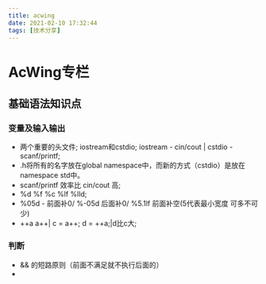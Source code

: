 ```yaml
---
title: acwing
date: 2021-02-10 17:32:44
tags: [技术分享]
---
```

# AcWing专栏
## 基础语法知识点
### 变量及输入输出
- 两个重要的头文件; iostream和cstdio; iostream - cin/cout | cstdio - scanf/printf;
- .h将所有的名字放在global namespace中，而新的方式（cstdio）是放在namespace std中。
- scanf/printf 效率比 cin/cout 高;
- %d %f %c %lf %lld;
- %05d - 前面补0/ %-05d 后面补0/ %5.1lf 前面补空(5代表最小宽度 可多不可少)
- ++a a++| c = a++; d = ++a;|d比c大;
### 判断
- && 的短路原则（前面不满足就不执行后面的）
- 
